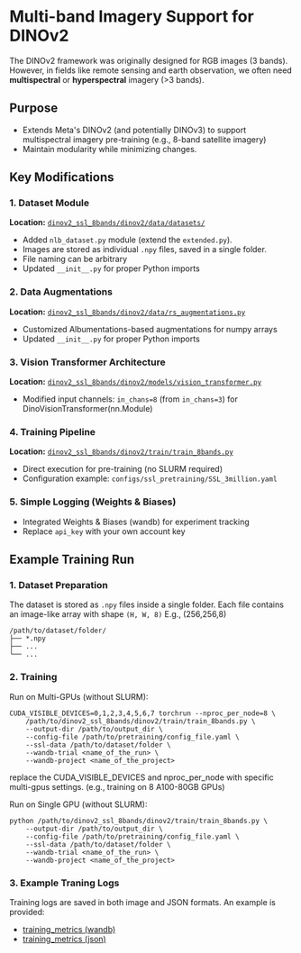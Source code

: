 # Multi-band Imagery Support for DINOv2
The DINOv2 framework was originally designed for RGB images (3 bands). However, in fields like remote sensing and earth observation, we often need **multispectral** or **hyperspectral** imagery (>3 bands).

## Purpose

- Extends Meta's DINOv2 (and potentially DINOv3) to support multispectral imagery pre-training (e.g., 8-band satellite imagery) 
- Maintain modularity while minimizing changes.



## Key Modifications

### 1. Dataset Module
**Location:** [`dinov2_ssl_8bands/dinov2/data/datasets/`](../dinov2_ssl_8bands/dinov2/data/datasets/)

- Added `nlb_dataset.py` module (extend the `extended.py`).
- Images are stored as individual `.npy` files, saved in a single folder.
- File naming can be arbitrary
- Updated `__init__.py` for proper Python imports

### 2. Data Augmentations
**Location:** [`dinov2_ssl_8bands/dinov2/data/rs_augmentations.py`](../dinov2_ssl_8bands/dinov2/data/rs_augmentations.py)

- Customized Albumentations-based augmentations for numpy arrays 
- Updated `__init__.py` for proper Python imports

### 3. Vision Transformer Architecture
**Location:** [`dinov2_ssl_8bands/dinov2/models/vision_transformer.py`](../dinov2_ssl_8bands/dinov2/models/vision_transformer.py)

- Modified input channels: `in_chans=8` (from `in_chans=3`) for DinoVisionTransformer(nn.Module)

### 4. Training Pipeline
**Location:** [`dinov2_ssl_8bands/dinov2/train/train_8bands.py`](../dinov2_ssl_8bands/dinov2/train/train_8bands.py)

- Direct execution for pre-training (no SLURM required)
- Configuration example: `configs/ssl_pretraining/SSL_3million.yaml`

### 5. Simple Logging (Weights & Biases)
- Integrated Weights & Biases (wandb) for experiment tracking
- Replace `api_key` with your own account key


## Example Training Run 

### 1. Dataset Preparation
The dataset is stored as `.npy` files inside a single folder.  Each file contains an image-like array with shape `(H, W, 8)` E.g., (256,256,8)
```text
/path/to/dataset/folder/
├── *.npy
├── ...
└── ...
```

### 2. Training 

Run on Multi-GPUs (without SLURM): 

```
CUDA_VISIBLE_DEVICES=0,1,2,3,4,5,6,7 torchrun --nproc_per_node=8 \
    /path/to/dinov2_ssl_8bands/dinov2/train/train_8bands.py \
    --output-dir /path/to/output_dir \
    --config-file /path/to/pretraining/config_file.yaml \
    --ssl-data /path/to/dataset/folder \
    --wandb-trial <name_of_the_run> \
    --wandb-project <name_of_the_project>
```
replace the CUDA_VISIBLE_DEVICES and nproc_per_node with specific multi-gpus settings. (e.g., training on 8 A100-80GB GPUs)

Run on Single GPU (without SLURM):
```
python /path/to/dinov2_ssl_8bands/dinov2/train/train_8bands.py \
    --output-dir /path/to/output_dir \
    --config-file /path/to/pretraining/config_file.yaml \
    --ssl-data /path/to/dataset/folder \
    --wandb-trial <name_of_the_run> \
    --wandb-project <name_of_the_project>
```
### 3. Example Traning Logs
Training logs are saved in both image and JSON formats. An example is provided: 

- [training_metrics (wandb)](../configs/ssl_pretraining/training_metrics_wandb.png)  
- [training_metrics (json)](../configs/ssl_pretraining/training_metrics.json)
